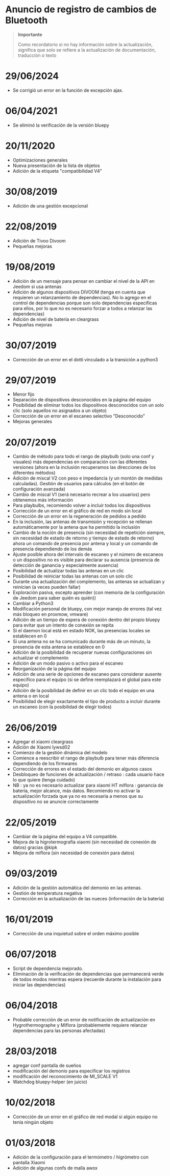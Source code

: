 # Anuncio de registro de cambios de Bluetooth

>**Importante**
>
>Como recordatorio si no hay información sobre la actualización, significa que solo se refiere a la actualización de documentación, traducción o texto

# 29/06/2024

- Se corrigió un error en la función de excepción ajax.

# 06/04/2021

- Se eliminó la verificación de la versión bluepy

# 20/11/2020

- Optimizaciones generales
- Nueva presentación de la lista de objetos
- Adición de la etiqueta "compatibilidad V4"

# 30/08/2019
- Adición de una gestión excepcional

# 22/08/2019
- Adición de Tivoo Divoom
- Pequeñas mejoras

# 19/08/2019
- Adición de un mensaje para pensar en cambiar el nivel de la API en Jeedom si usa antenas
- Adición de algunos dispositivos DIVOOM (tenga en cuenta que requieren un relanzamiento de dependencias). No lo agrego en el control de dependencias porque son solo dependencias específicas para ellos, por lo que no es necesario forzar a todos a relanzar las dependencias)
- Adición de nivel de batería en cleargrass
- Pequeñas mejoras

# 30/07/2019
- Corrección de un error en el dotti vinculado a la transición a python3

# 29/07/2019
- Menor fijo
- Separación de dispositivos desconocidos en la página del equipo
- Posibilidad de eliminar todos los dispositivos desconocidos con un solo clic (solo aquellos no asignados a un objeto)
- Corrección de un error en el escaneo selectivo "Desconocido"
- Mejoras generales

# 20/07/2019
- Cambio de método para todo el rango de playbulb (solo una conf y visuales) más dependencias en comparación con las diferentes versiones (ahora en la inclusión recuperamos las direcciones de los diferentes métodos)
- Adición de miscal V2 con peso e impedancia (y un montón de medidas calculadas). Gestión de usuarios para cálculos (en el botón de configuración avanzada)
- Cambio de miscal V1 (será necesario recrear a los usuarios) pero obtenemos más información
- Para playbulbs, recomiendo volver a incluir todos los dispositivos
- Corrección de un error en el gráfico de red en modo sin local
- Corrección de un error en la regeneración de pedidos a pedido
- En la inclusión, las antenas de transmisión y recepción se rellenan automáticamente por la antena que ha permitido la inclusión
- Cambio de la noción de presencia (sin necesidad de repetición siempre, sin necesidad de estado de retorno y tiempo de estado de retorno) ahora un comando de presencia por antena y local y un comando de presencia dependiendo de los demás
- Ajuste posible ahora del intervalo de escaneo y el número de escaneos o un dispositivo no es visible para declarar su ausencia (presencia de detección de ganancia y especialmente ausencia)
- Posibilidad de actualizar todas las antenas en un clic
- Posibilidad de reiniciar todas las antenas con un solo clic
- Durante una actualización del complemento, las antenas se actualizan y reinician (a veces pueden fallar)
- Exploración pasiva, excepto aprender (con memoria de la configuración de Jeedom para saber quién es quién))
- Cambiar a Python3
- Modificación personal de bluepy, con mejor manejo de errores (tal vez más bloqueo en proxmow, vmware)
- Adición de un tiempo de espera de conexión dentro del propio bluepy para evitar que un intento de conexión se repita
- Si el daemon local está en estado NOK, las presencias locales se establecen en 0
- Si una antena no se ha comunicado durante más de un minuto, la presencia de esta antena se establece en 0
- Adición de la posibilidad de recuperar nuevas configuraciones sin actualizar el complemento
- Adición de un modo pasivo o activo para el escaneo
- Reorganización de la página del equipo
- Adición de una serie de opciones de escaneo para considerar ausente específico para el equipo (si se define reemplazará el global para este equipo)
- Adición de la posibilidad de definir en un clic todo el equipo en una antena o en local
- Posibilidad de elegir exactamente el tipo de producto a incluir durante un escaneo (con la posibilidad de elegir todos)

# 26/06/2019
- Agregar el xiaomi cleargrass
- Adición de Xiaomi lywsd02
- Comienzo de la gestión dinámica del modelo
- Comience a reescribir el rango de playbulb para tener más diferencia dependiendo de los firmwares
- Corrección de errores en el estado del demonio en algunos casos
- Desbloqueo de funciones de actualización / retraso : cada usuario hace lo que quiere (tenga cuidado)
- NB : ya no es necesario actualizar para xiaomi HT miflora : ganancia de batería, mejor alcance, más datos. Recomiendo no activar la actualización forzada que ya no es necesaria a menos que su dispositivo no se anuncie correctamente

# 22/05/2019

- Cambiar de la página del equipo a V4 compatible.
- Mejora de la higrotermografía xiaomi (sin necesidad de conexión de datos) gracias @kipk
- Mejora de miflora (sin necesidad de conexión para datos)

# 09/03/2019

- Adición de la gestión automática del demonio en las antenas.
- Gestión de temperatura negativa
- Corrección en la actualización de las nueces (información de la batería)

# 16/01/2019

- Corrección de una inquietud sobre el orden máximo posible

# 06/07/2018

- Script de dependencia mejorado.
- Eliminación de la verificación de dependencias que permanecerá verde de todos modos mientras espera (recuerde durante la instalación para iniciar las dependencias)

# 06/04/2018

- Probable corrección de un error de notificación de actualización en Hygrothermographe y Miflora (probablemente requiere relanzar dependencias para las personas afectadas)

# 28/03/2018

- agregar conf pantalla de sueños
- modificación del demonio para especificar los registros
- modificación del reconocimiento de MI_SCALE V1
- Watchdog bluepy-helper (en juicio)

# 10/02/2018

- Corrección de un error en el gráfico de red modal si algún equipo no tenía ningún objeto

# 01/03/2018

- Adición de la configuración para el termómetro / higrómetro con pantalla Xiaomi
- Adición de algunas confs de malla awox
